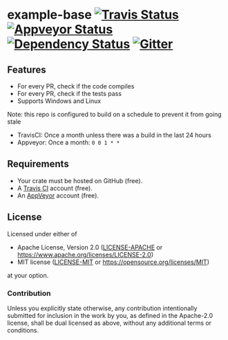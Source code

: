 example-base
[![Travis Status](https://travis-ci.org/crate-ci/example-base.svg?branch=master)](https://travis-ci.org/crate-ci/example-base)
[![Appveyor Status](https://ci.appveyor.com/api/projects/status/8w3m1awufpjyvpbo/branch/master?svg=true)](https://ci.appveyor.com/project/epage/example-base/branch/master)
[![Dependency Status](https://dependencyci.com/github/crate-ci/example-base/badge)](https://dependencyci.com/github/crate-ci/example-base)
[![Gitter](https://badges.gitter.im/Join%20Chat.svg)](https://gitter.im/crate-ci/general)
===========

## Features

- For every PR, check if the code compiles
- For every PR, check if the tests pass
- Supports Windows and Linux

Note: this repo is configured to build on a schedule to prevent it from going stale
- TravisCI: Once a month unless there was a build in the last 24 hours
- Appveyor: Once a month: `0 0 1 * *`

## Requirements

- Your crate must be hosted on GitHub (free).
- A [Travis CI](https://travis-ci.org/) account (free).
- An [AppVeyor](https://www.appveyor.com/) account (free).

## License

Licensed under either of

- Apache License, Version 2.0 ([LICENSE-APACHE](LICENSE-APACHE) or
  https://www.apache.org/licenses/LICENSE-2.0)
- MIT license ([LICENSE-MIT](LICENSE-MIT) or https://opensource.org/licenses/MIT)

at your option.

### Contribution

Unless you explicitly state otherwise, any contribution intentionally submitted
for inclusion in the work by you, as defined in the Apache-2.0 license, shall be
dual licensed as above, without any additional terms or conditions.
